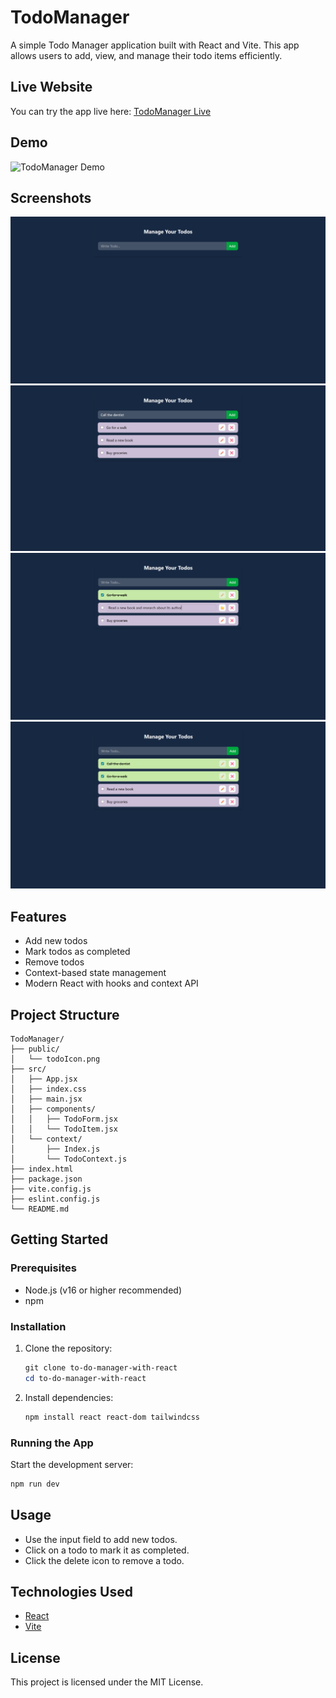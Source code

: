 
# TodoManager

A simple Todo Manager application built with React and Vite. This app allows users to add, view, and manage their todo items efficiently.

## Live Website
You can try the app live here: [TodoManager Live](<your-live-link-here>)

## Demo
![TodoManager Demo](<screenshot-url-or-path>)

## Screenshots
![Home Page](/src/assets/home.png)
![Add Todo](/src/assets/addToDo.png)
![Edit Todo](/src/assets/editToDo.png)
![Completed Todo](/src/assets/completedTodo.png)

## Features
- Add new todos
- Mark todos as completed
- Remove todos
- Context-based state management
- Modern React with hooks and context API

## Project Structure
```
TodoManager/
├── public/
│   └── todoIcon.png
├── src/
│   ├── App.jsx
│   ├── index.css
│   ├── main.jsx
│   ├── components/
│   │   ├── TodoForm.jsx
│   │   └── TodoItem.jsx
│   └── context/
│       ├── Index.js
│       └── TodoContext.js
├── index.html
├── package.json
├── vite.config.js
├── eslint.config.js
└── README.md
```

## Getting Started

### Prerequisites
- Node.js (v16 or higher recommended)
- npm

### Installation
1. Clone the repository:
	```powershell
	git clone to-do-manager-with-react
	cd to-do-manager-with-react
	```
2. Install dependencies:
	```powershell
	npm install react react-dom tailwindcss
	```

### Running the App
Start the development server:
```powershell
npm run dev
```

## Usage
- Use the input field to add new todos.
- Click on a todo to mark it as completed.
- Click the delete icon to remove a todo.

## Technologies Used
- [React](https://react.dev/)
- [Vite](https://vitejs.dev/)

## License
This project is licensed under the MIT License.
